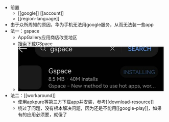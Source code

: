 - 前置
  - [[google]] [[account]]
  - [[region-language]]
- 由于众所周知的原因，华为手机无法用google服务，从而无法装一些app
- 法一：gspace
  - AppGallery应用商店改变地区
  - 搜索下载GSpace
  - ![](gspace.png)
- 法二：[[workaround]]
  - 使用apkpure等第三方下载app并安装，参考[[download-resource]]
  - 绕过了问题，没有根本解决问题，因为还是不能用[[google-play]]，如果有的应用必须要，就傻了